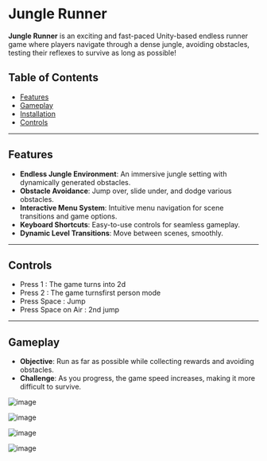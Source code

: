 # Jungle Runner

**Jungle Runner** is an exciting and fast-paced Unity-based endless runner game where players navigate through a dense jungle, avoiding obstacles, testing their reflexes to survive as long as possible!

## Table of Contents

- [Features](#features)
- [Gameplay](#gameplay)
- [Installation](#installation)
- [Controls](#controls)

---

## Features

- **Endless Jungle Environment**: An immersive jungle setting with dynamically generated obstacles.
- **Obstacle Avoidance**: Jump over, slide under, and dodge various obstacles.
- **Interactive Menu System**: Intuitive menu navigation for scene transitions and game options.
- **Keyboard Shortcuts**: Easy-to-use controls for seamless gameplay.
- **Dynamic Level Transitions**: Move between scenes, smoothly.

---

## Controls

- Press 1 : The game turns into 2d
- Press 2 : The game turnsfirst person mode
- Press Space : Jump
- Press Space on Air : 2nd jump

---

## Gameplay

- **Objective**: Run as far as possible while collecting rewards and avoiding obstacles.
- **Challenge**: As you progress, the game speed increases, making it more difficult to survive.


![image](https://github.com/user-attachments/assets/41c9bd29-3c73-4a3d-8680-fffdc0968e45)


![image](https://github.com/user-attachments/assets/d165fc91-b7e7-403d-b4a5-e82ccd8d95fd)

![image](https://github.com/user-attachments/assets/0cdca7e3-6b7d-4060-9c48-3d86751bfdc2)

![image](https://github.com/user-attachments/assets/23019e59-2f68-4deb-9a39-9b54652eadc5)



